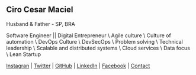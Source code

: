 ## Ciro Cesar Maciel 

Husband & Father - SP, BRA

Software Engineer || Digital Entrepreneur \ Agile culture \ Culture of automation \ DevOps Culture \ DevSecOps \ Problem solving \ Technical leadership \ Scalable and distributed systems \ Cloud services \ Data focus \ Lean Startup 

[Instagran](https://www.instagram.com/ciro.maciel/) | [Twitter](https://twitter.com/cirocmaciel) | [GitHub](https://github.com/ciro-maciel) | [LinkedIn](https://www.linkedin.com/in/ciro-maciel/) | [Facebook](https://www.facebook.com/ciro.maciel.git) | [Contact](mailto:ciro.maciel@c37.co)
